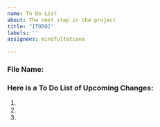 ```yaml
---
name: To Do List
about: The next step in the project
title: "[TODO]"
labels: ''
assignees: mindfultatiana

---
```


### File Name:

### Here is a To Do List of Upcoming Changes:
1. 
2. 
3.
